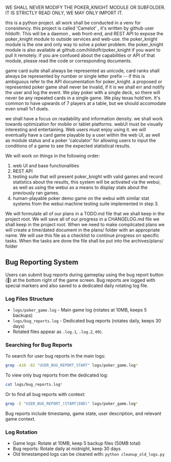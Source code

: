 WE SHALL NEVER MODIFY THE POKER_KNIGHT MODULE OR SUBFOLDER. IT IS STRICTLY READ ONLY, WE MAY ONLY IMPORT IT.

this is a python project.
all work shall be conducted in a venv for consistency.
this project is called 'Camelot' , it's written by github user hildolfr.
This will be a daemon , web front-end, and REST API to expose the poker_knight module to outside services and web-use.
the poker_knight module is the one and only way to solve a poker problem.
the poker_knight module is also available at github.com/hildolfr/poker_knight if you want to pull it remotely.
if you are confused about the capabilities or API of that module, please read the code or corresponding documents.


game card suite shall always be represented as unicode, card ranks shall always be represented by number or single letter prefix -- if this is ambiguous refer to the API documentation for poker_knight.
a proposed or represented poker game shall never be invalid, if it is we shall err and notify the user and log the event. 
We play poker with a single deck, so there will never be any repeated cards in a single game.
We play texas hold'em.
It's common to have upwards of 7 players at a table, but we should accomodate even small 1v1 duels.

we shall have a focus on readability and information density. 
we shall work towards optimization for mobile or tablet platforms.
webUI must be visually interesting and entertaining. Web users must enjoy using it.
we will eventually have a card game playable by a user within the web UI, as well as module status and a poker 'calculator' for allowing users to input the conditions of a game to see the expected statistical results.

We will work on things in the following order:

1) web UI and base functionalities
2) REST API
3) testing suite that will present poker_knight with valid games and record statistics about the results, this system will be activated via the webui, as well as using the webui as a means to display stats about the previously ran games.
4) human-playable poker demo game on the webui with similar stat systems from the webui machine testing suite implemented in step 3.

We will formulate all of our plans in a TODO.md file that we shall keep in the project root.
We will save all of our progress in a CHANGELOG.md file we shall keep in the project root.
When we need to make complicated plans we will create a time/dated document in the plans/ folder with an appropriate name. We will use this file as a checklist to continue progress on specific tasks. When the tasks are done the file shall be put into the archives/plans/ folder

## Bug Reporting System
Users can submit bug reports during gameplay using the bug report button (🐛) at the bottom right of the game screen.
Bug reports are logged with special markers and also saved to a dedicated daily rotating log file.

### Log Files Structure
- `logs/poker_game.log` - Main game log (rotates at 10MB, keeps 5 backups)
- `logs/bug_reports.log` - Dedicated bug reports (rotates daily, keeps 30 days)
- Rotated files appear as `.log.1`, `.log.2`, etc.

### Searching for Bug Reports

To search for user bug reports in the main logs:
```bash
grep -A10 -B2 "USER_BUG_REPORT_START" logs/poker_game.log*
```

To view only bug reports from the dedicated log:
```bash
cat logs/bug_reports.log*
```

Or to find all bug reports with context:
```bash
grep -E "USER_BUG_REPORT_(START|END)" logs/poker_game.log*
```

Bug reports include timestamp, game state, user description, and relevant game context.

### Log Rotation
- Game logs: Rotate at 10MB, keep 5 backup files (50MB total)
- Bug reports: Rotate daily at midnight, keep 30 days
- Old timestamped logs can be cleaned with: `python cleanup_old_logs.py`




